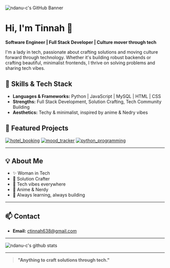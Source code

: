 ![ndanu-c's GitHub Banner](https://capsule-render.vercel.app/api?type=wave&color=0:6BCB77,100:4D96FF&height=180&section=header&text=ndanu-c%20%F0%9F%A7%AA%20|%20Culture%20Mover%20Through%20Tech&fontSize=40&fontAlign=center&fontColor=ffffff)

# Hi, I'm Tinnah 👋

**Software Engineer | Full Stack Developer | Culture mover through tech**

I'm a lady in tech, passionate about crafting solutions and moving culture forward through technology. Whether it's building robust backends or crafting beautiful, minimalist frontends, I thrive on solving problems and sharing tech vibes.

## 🚀 Skills & Tech Stack

- **Languages & Frameworks:** Python | JavaScript | MySQL | HTML | CSS
- **Strengths:** Full Stack Development, Solution Crafting, Tech Community Building
- **Aesthetics:** Techy & minimalist, inspired by anime & Nedry vibes

## 🌟 Featured Projects

[![hotel_booking](https://github-readme-stats.vercel.app/api/pin/?username=ndanu-c&repo=hotel_booking)](https://github.com/ndanu-c/hotel_booking)
[![mood_tracker](https://github-readme-stats.vercel.app/api/pin/?username=ndanu-c&repo=mood_tracker)](https://github.com/ndanu-c/mood_tracker)
[![python_programming](https://github-readme-stats.vercel.app/api/pin/?username=ndanu-c&repo=python_programming)](https://github.com/ndanu-c/python_programming)

---

## 💡 About Me

- ✨ Woman in Tech
- 🚀 Solution Crafter
- 🦾 Tech vibes everywhere
- 🎨 Anime & Nerdy 
- 🌱 Always learning, always building

---

## 📫 Contact

- **Email:** [ctinnah638@gmail.com](mailto:ctinnah638@gmail.com)

---

![ndanu-c's github stats](https://github-readme-stats.vercel.app/api?username=ndanu-c&show_icons=true&hide_title=true&theme=tokyonight)

---

> **"Anything to craft solutions through tech."**
